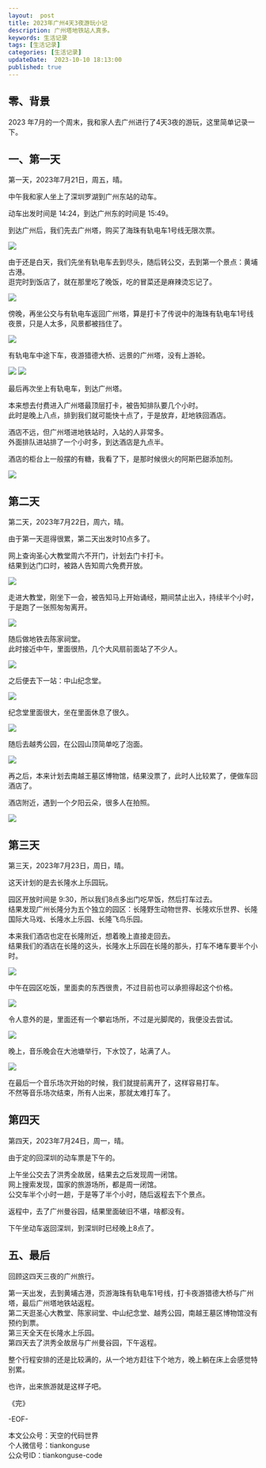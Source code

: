 ```yaml
---   
layout:  post  
title: 2023年广州4天3夜游玩小记      
description: 广州塔地铁站人真多。          
keywords: 生活记录  
tags: [生活记录]    
categories: [生活记录]  
updateDate:  2023-10-10 18:13:00  
published: true  
---  
```



## 零、背景  


2023 年7月的一个周末，我和家人去广州进行了4天3夜的游玩，这里简单记录一下。  


## 一、第一天 


第一天，2023年7月21日，周五，晴。  


中午我和家人坐上了深圳罗湖到广州东站的动车。  


动车出发时间是 14:24，到达广州东的时间是 15:49。  


到达广州后，我们先去广州塔，购买了海珠有轨电车1号线无限次票。  



![](https://res2023.tiankonguse.com/images/2023/10/10/001.png)



由于还是白天，我们先坐有轨电车去到尽头，随后转公交，去到第一个景点：黄埔古港。  
逛完时到饭店了，就在那里吃了晚饭，吃的冒菜还是麻辣烫忘记了。  


![](https://res2023.tiankonguse.com/images/2023/10/10/002.png)


傍晚，再坐公交与有轨电车返回广州塔，算是打卡了传说中的海珠有轨电车1号线夜景，只是人太多，风景都被挡住了。  


![](https://res2023.tiankonguse.com/images/2023/10/10/003.png)


有轨电车中途下车，夜游猎德大桥、远景的广州塔，没有上游轮。  




![](https://res2023.tiankonguse.com/images/2023/10/10/004.png)
![](https://res2023.tiankonguse.com/images/2023/10/10/005.png)



最后再次坐上有轨电车，到达广州塔。  


本来想去付费进入广州塔最顶层打卡，被告知排队要几个小时。  
此时是晚上八点，排到我们就可能快十点了，于是放弃，赶地铁回酒店。  


酒店不远，但广州塔进地铁站时，入站的人非常多。  
外面排队进站排了一个小时多，到达酒店是九点半。  


酒店的柜台上一般摆的有糖，我看了下，是那时候很火的阿斯巴甜添加剂。  


![](https://res2023.tiankonguse.com/images/2023/10/10/006.png)


## 第二天  


第二天，2023年7月22日，周六，晴。  


由于第一天逛得很累，第二天出发时10点多了。  


网上查询圣心大教堂周六不开门，计划去门卡打卡。  
结果到达门口时，被路人告知周六免费开放。  

![](https://res2023.tiankonguse.com/images/2023/10/10/007.png)


走进大教堂，刚坐下一会，被告知马上开始诵经，期间禁止出入，持续半个小时，于是跑了一张照匆匆离开。  



![](https://res2023.tiankonguse.com/images/2023/10/10/008.png)


随后做地铁去陈家祠堂。  
此时接近中午，里面很热，几个大风扇前面站了不少人。  


![](https://res2023.tiankonguse.com/images/2023/10/10/009.png)


之后便去下一站：中山纪念堂。  


![](https://res2023.tiankonguse.com/images/2023/10/10/010.png)


纪念堂里面很大，坐在里面休息了很久。  


![](https://res2023.tiankonguse.com/images/2023/10/10/011.png)


随后去越秀公园，在公园山顶简单吃了泡面。  


![](https://res2023.tiankonguse.com/images/2023/10/10/012.png)


再之后，本来计划去南越王墓区博物馆，结果没票了，此时人比较累了，便做车回酒店了。  


酒店附近，遇到一个夕阳云朵，很多人在拍照。  


![](https://res2023.tiankonguse.com/images/2023/10/10/013.png)


## 第三天  


第三天，2023年7月23日，周日，晴。


这天计划的是去长隆水上乐园玩。  


园区开放时间是 9:30，所以我们8点多出门吃早饭，然后打车过去。  
结果发现广州长隆分为五个独立的园区：长隆野生动物世界、长隆欢乐世界、长隆国际大马戏、长隆水上乐园、长隆飞鸟乐园。  


本来我们酒店也定在长隆附近，想着晚上直接走回去。  
结果我们的酒店在长隆的这头，长隆水上乐园在长隆的那头，打车不堵车要半个小时。  


![](https://res2023.tiankonguse.com/images/2023/10/10/014.png)


中午在园区吃饭，里面卖的东西很贵，不过目前也可以承担得起这个价格。  


![](https://res2023.tiankonguse.com/images/2023/10/10/015.png)



令人意外的是，里面还有一个攀岩场所，不过是光脚爬的，我便没去尝试。  


![](https://res2023.tiankonguse.com/images/2023/10/10/017.png)



晚上，音乐晚会在大池塘举行，下水饺了，站满了人。  


![](https://res2023.tiankonguse.com/images/2023/10/10/016.png)


在最后一个音乐场次开始的时候，我们就提前离开了，这样容易打车。  
不然等音乐场次结束，所有人出来，那就太难打车了。  


## 第四天  


第四天，2023年7月24日，周一，晴。  


由于定的回深圳的动车票是下午的。  


上午坐公交去了洪秀全故居，结果去之后发现周一闭馆。  
网上搜索发现，国家的旅游场所，都是周一闭馆。  
公交车半个小时一趟，于是等了半个小时，随后返程去下个景点。  


返程中，去了广州曼谷园，结果里面破旧不堪，啥都没有。  


下午坐动车返回深圳，到深圳时已经晚上8点了。  


## 五、最后  


回顾这四天三夜的广州旅行。  


第一天出发，去到黄埔古港，页游海珠有轨电车1号线，打卡夜游猎德大桥与广州塔，最后广州塔地铁站返程。  
第二天逛圣心大教堂、陈家祠堂、中山纪念堂、越秀公园，南越王墓区博物馆没有预约到票。  
第三天全天在长隆水上乐园。  
第四天去了洪秀全故居与广州曼谷园，下午返程。  


整个行程安排的还是比较满的，从一个地方赶往下个地方，晚上躺在床上会感觉特别累。  


也许，出来旅游就是这样子吧。  


《完》  


-EOF-  



本文公众号：天空的代码世界  
个人微信号：tiankonguse  
公众号ID：tiankonguse-code  
  

